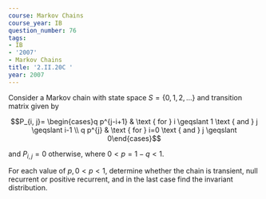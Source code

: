 ```yaml
---
course: Markov Chains
course_year: IB
question_number: 76
tags:
- IB
- '2007'
- Markov Chains
title: '2.II.20C '
year: 2007
---
```



Consider a Markov chain with state space $S=\{0,1,2, \ldots\}$ and transition matrix given by

$$P_{i, j}= \begin{cases}q p^{j-i+1} & \text { for } i \geqslant 1 \text { and } j \geqslant i-1 \\ q p^{j} & \text { for } i=0 \text { and } j \geqslant 0\end{cases}$$

and $P_{i, j}=0$ otherwise, where $0<p=1-q<1$.

For each value of $p, 0<p<1$, determine whether the chain is transient, null recurrent or positive recurrent, and in the last case find the invariant distribution.